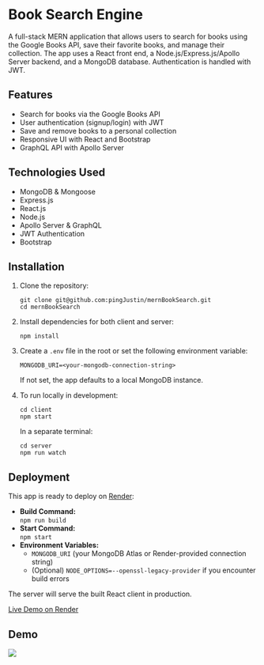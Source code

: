 # Book Search Engine

A full-stack MERN application that allows users to search for books using the Google Books API, save their favorite books, and manage their collection. The app uses a React front end, a Node.js/Express.js/Apollo Server backend, and a MongoDB database. Authentication is handled with JWT.

## Features

- Search for books via the Google Books API
- User authentication (signup/login) with JWT
- Save and remove books to a personal collection
- Responsive UI with React and Bootstrap
- GraphQL API with Apollo Server

## Technologies Used

- MongoDB & Mongoose
- Express.js
- React.js
- Node.js
- Apollo Server & GraphQL
- JWT Authentication
- Bootstrap

## Installation

1. Clone the repository:
   ```
   git clone git@github.com:pingJustin/mernBookSearch.git
   cd mernBookSearch
   ```

2. Install dependencies for both client and server:
   ```
   npm install
   ```

3. Create a `.env` file in the root or set the following environment variable:
   ```
   MONGODB_URI=<your-mongodb-connection-string>
   ```
   If not set, the app defaults to a local MongoDB instance.

4. To run locally in development:
   ```
   cd client
   npm start
   ```
   In a separate terminal:
   ```
   cd server
   npm run watch
   ```

## Deployment

This app is ready to deploy on [Render](https://render.com):

- **Build Command:**  
  `npm run build`
- **Start Command:**  
  `npm start`
- **Environment Variables:**  
  - `MONGODB_URI` (your MongoDB Atlas or Render-provided connection string)
  - (Optional) `NODE_OPTIONS=--openssl-legacy-provider` if you encounter build errors

The server will serve the built React client in production.

[Live Demo on Render](https://mernbooksearch-emrb.onrender.com)

## Demo

![](./client/public/demo.gif)


